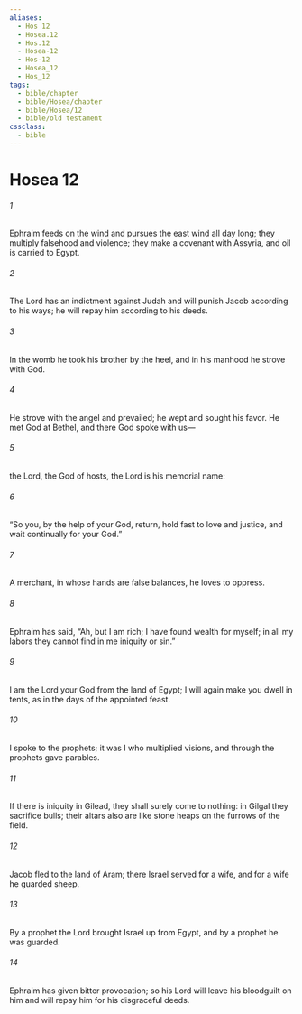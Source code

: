 ```yaml
---
aliases:
  - Hos 12
  - Hosea.12
  - Hos.12
  - Hosea-12
  - Hos-12
  - Hosea_12
  - Hos_12
tags:
  - bible/chapter
  - bible/Hosea/chapter
  - bible/Hosea/12
  - bible/old testament
cssclass:
  - bible
---
```


# Hosea 12

###### 1
Ephraim feeds on the wind and pursues the east wind all day long; they multiply falsehood and violence;   they make a covenant with Assyria, and oil is carried to Egypt.
###### 2
The Lord has an indictment against Judah and will punish Jacob according to his ways; he will repay him according to his deeds.
###### 3
In the womb he took his brother by the heel, and in his manhood he strove with God.
###### 4
He strove with the angel and prevailed; he wept and sought his favor.   He met God at Bethel, and there God spoke with us—
###### 5
the Lord, the God of hosts,   the Lord is his memorial name:
###### 6
“So you, by the help of your God, return,   hold fast to love and justice, and wait continually for your God.”
###### 7
A merchant, in whose hands are false balances, he loves to oppress.
###### 8
Ephraim has said, “Ah, but I am rich; I have found wealth for myself; in all my labors they cannot find in me iniquity or sin.”
###### 9
I am the Lord your God from the land of Egypt; I will again make you dwell in tents, as in the days of the appointed feast.
###### 10
I spoke to the prophets; it was I who multiplied visions, and through the prophets gave parables.
###### 11
If there is iniquity in Gilead, they shall surely come to nothing:   in Gilgal they sacrifice bulls;   their altars also are like stone heaps   on the furrows of the field.
###### 12
Jacob fled to the land of Aram; there Israel served for a wife, and for a wife he guarded sheep.
###### 13
By a prophet the Lord brought Israel up from Egypt, and by a prophet he was guarded.
###### 14
Ephraim has given bitter provocation; so his Lord will leave his bloodguilt on him   and will repay him for his disgraceful deeds.


